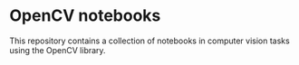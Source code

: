 # OpenCV notebooks
This repository contains a collection of notebooks in computer vision tasks using the OpenCV library.
